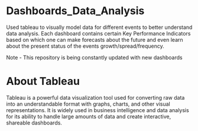 # Dashboards_Data_Analysis
Used tableau to visually model data for different events to better understand data analysis. Each dashboard contains certain Key Performance Indicators based on which one can make forecasts about the future and even learn about the present status of the events growth/spread/frequency.

Note - This repository is being constantly updated with new dashboards

# About Tableau
Tableau is a powerful data visualization tool used for converting raw data into an understandable format with graphs, charts, and other visual representations. It is widely used in business intelligence and data analysis for its ability to handle large amounts of data and create interactive, shareable dashboards.
